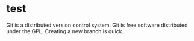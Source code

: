 # test
Git is a distributed version control system.
Git is free software distributed under the GPL.
Creating a new branch is quick.